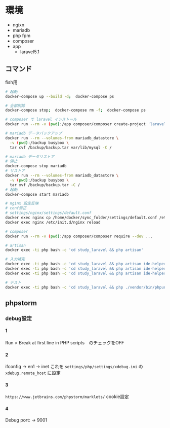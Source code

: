 # 環境

- ngixn
- mariadb
- php fpm
- composer
- app
  - laravel5.1

## コマンド

fish用

```bash
# 起動
docker-compose up --build -d;  docker-compose ps
```

```bash
# 全部削除
docker-compose stop;  docker-compose rm -f;  docker-compose ps
```

```bash
# composer で laravel インストール
docker run --rm -v (pwd):/app composer/composer create-project 'laravel/laravel=5.1.*' study_laravel
```

```bash
# mariadb データバックアップ
docker run --rm --volumes-from mariadb_datastore \
  -v (pwd):/backup busybox \
  tar cvf /backup/backup.tar var/lib/mysql -C /
```

```bash
# mariadb データリストア
# 停止
docker-compose stop mariadb
# リストア
docker run --rm --volumes-from mariadb_datastore \
  -v (pwd):/backup busybox \
  tar xvf /backup/backup.tar -C /
# 起動
docker-compose start mariadb
```

```bash
# nginx 設定反映
# conf修正
# settings/nginx/settings/default.conf
docker exec nginx cp /home/docker/sync_folder/settings/default.conf /etc/nginx/conf.d
docker exec nginx /etc/init.d/nginx reload
```

```bash
# composer
docker run --rm -v (pwd):/app composer/composer require --dev ...
```

```bash
# artisan
docker exec -ti php bash -c 'cd study_laravel && php artisan'

# 入力補完
docker exec -ti php bash -c 'cd study_laravel && php artisan ide-helper:generate'
docker exec -ti php bash -c 'cd study_laravel && php artisan ide-helper:models -W'
docker exec -ti php bash -c 'cd study_laravel && php artisan ide-helper:meta'

# テスト
docker exec -ti php bash -c 'cd study_laravel && php ./vendor/bin/phpunit'
```

## phpstorm

### debug設定

#### 1

Run > Break at first line in PHP scripts　のチェックをOFF

#### 2

ifconfig -> en1 -> inet これを
`settings/php/settings/xdebug.ini` の `xdebug.remote_host` に設定

#### 3

`https://www.jetbrains.com/phpstorm/marklets/` cookie設定

#### 4

Debug port: -> 9001
